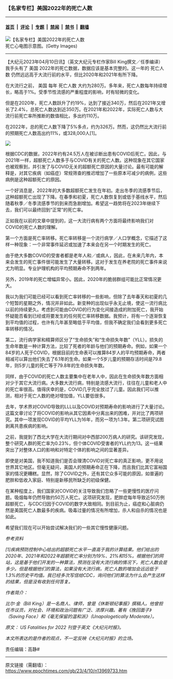 ### 【名家专栏】美国2022年的死亡人数

---

#### [首页](../../../..?n13969733) &nbsp;|&nbsp; [评论](../../../../../epoch-comment?n13969733) &nbsp;|&nbsp; [专题](../../../../../epoch-special?n13969733) &nbsp;|&nbsp; [禁闻](../../../../../epoch-news?n13969733) &nbsp;|&nbsp; [禁书](../../../../../books?n13969733) &nbsp;|&nbsp; [翻墙](https://github.com/gfw-breaker/nogfw/blob/master/README.md?n13969733)


<div><img alt="【名家专栏】美国2022年的死亡人数" class="attachment-djy_600_400 size-djy_600_400 wp-post-image" src="https://i.epochtimes.com/assets/uploads/2023/04/id13969748-GettyImages-172307900-700x420-600x400.jpg"/>
<div class="caption">
 死亡心电图示意图。(Getty Images)
</div></div><hr/><div class="post_content" id="artbody" itemprop="articleBody">
 <!-- article content begin -->
 <p>
  【大纪元2023年04月10日讯】（英文大纪元专栏作家Bill King撰文／任季编译）我手头有了
  <ok href="https://www.epochtimes.com/gb/tag/%E7%BE%8E%E5%9B%BD.html">
   美国
  </ok>
  2022年的死亡数据，数据应该是基本完整的。这一年的
  <ok href="https://www.epochtimes.com/gb/tag/%E6%AD%BB%E4%BA%A1%E4%BA%BA%E6%95%B0.html">
   死亡人数
  </ok>
  仍然远远高于大流行前的水平，但比2020年和2021年有所下降。
 </p>
 <p>
  在大流行之前，
  <ok href="https://www.epochtimes.com/gb/tag/%E7%BE%8E%E5%9B%BD.html">
   美国
  </ok>
  每年
  <ok href="https://www.epochtimes.com/gb/tag/%E6%AD%BB%E4%BA%A1%E4%BA%BA%E6%95%B0.html">
   死亡人数
  </ok>
  大约为280万。多年来，死亡人数每年持续增长，略高于1%。受季节性流感的严重程度的影响，时有轻微的变化。
 </p>
 <p>
  但是在2020年，死亡人数跃升了约19%，达到了接近340万，然后在2021年又增长了2.4%，总死亡人数达到近350万。在2021年和2022年，实际死亡人数与大流行前死亡率所推断的数值相比，多出约110万。
 </p>
 <p>
  在2022年，总的死亡人数下降了5%多点，约为326万。然而，这仍然比大流行前的预期死亡人数高出约11%，或328,000人[1]。
 </p>
 <p>
  <img class="aligncenter" src="https://img.theepochtimes.com/assets/uploads/2023/04/05/id5173819-BillKing_RC_Graph_Actual-Fatalities-vs-PrePandemic-Trend.png"/>
 </p>
 <p>
  根据CDC的数据，2022年约有24.5万人在被诊断出患有COVID后死亡。因此，与2021年一样，超额死亡人数多于与COVID有关的死亡人数。这种现象在其它国家也被观察到，并引发了与COVID无关的超额死亡原因的大量讨论。最有可能的解释是，对其它疾病（如癌症）常规筛查的推迟增加了一些原本可减少的病例，这些病例是这种超额死亡的原因。
 </p>
 <p>
  一个好消息是，2022年的大多数超额死亡发生在年初。走出冬季的流感季节后，这种超额死亡出现了下降。在春季和初夏，死亡人数恢复到或低于基线水平，然后随着秋季／冬季流感季节的到来而急剧增加。希望这一趋势将在2023年继续下去，我们可以最终回到“正常”的死亡率。
 </p>
 <p>
  正如我在以前的文章中提到的，这一大流行病有两个方面将最终影响我们对COVID的死亡人数的理解。
 </p>
 <p>
  第一个方面是死亡率转移。死亡率转移是一个流行病学／人口学概念，它描述了这样一种现象：一个非常事件延迟或加速了本来会在另一个时期发生的死亡。
 </p>
 <p>
  由于绝大多数COVID的受害者都是老年人和／或病人，因此，在未来几年内，本来会发生的死亡事件很可能发生了大量转移。这对于发生在养老院的死亡事件来说尤为明显。专业护理机构的平均预期寿命不到两年。
 </p>
 <p>
  另外，2019年的死亡增幅异常小。因此，2020年的脆弱群组可能比正常情况更大。
 </p>
 <p>
  我以为我们可能已经可以看到死亡率转移的一些影响，但除了去年春天和初夏的几个短暂的星期之外，情况并非如此。新变种的出现似乎永无止境，使这一流行病比以前的持续更久。考虑到可能由COVID的行为变化间接造成的附加死亡，我开始怀疑能否看到已经或将要发生的任何死亡率转移数据。我预计，将有一个逐渐恢复到平均值的过程，也许有几年甚至略低于平均值，但我不确定我们会看到更多死亡率转移的情况。
 </p>
 <p>
  第二，流行病学家和精算师区分了“生命损失”和“生命损失年数”（YLL）。损失的生命年数是一种计算方法，比较了死者的年龄与他们的预期寿命。例如，如果一个84岁的人死于COVID，根据目前的生命表可以推算84岁人的平均预期寿命，两者相减可以算出他们失去了6.1年的生命。如果一个5岁儿童的预期存活时间是79.8年，则5岁儿童的死亡等于79.8年的生命损失年数。
 </p>
 <p>
  同样，由于COVID的死亡人数主要集中在老年人中，因此在生命损失年数方面相对少于其它大流行病。大多数大流行病，特别是流感大流行，往往在儿童和老人中的死亡率很高。值得庆幸的是，COVID几乎完全放过了儿童。因此我们可以推测，相对于死亡人数的绝对增加值，YLL要低很多。
 </p>
 <p>
  去年，学术界对COVID导致的LLL以及COVID对预期寿命的影响进行了大量讨论。这篇文章讨论了将COVID的影响从其它因素中分离出来的困难，并对比了两项研究。其中一项发现COVID的平均YLL为16年，而另一项为1.3年。第二项研究试图剥离共患疾病的影响。
 </p>
 <p>
  之前，我提到了西北大学在大流行期间对中西部200万病人的研究。该研究发现，整个研究人群的死亡率为0.23%，但个体COVID受害者的YLL约为13。这一结果突出了对整体人口的影响和对特定个体的影响之间的显著差异。
 </p>
 <p>
  即使是对美国，我不知道我们是否会理清COVID对死亡率的真正影响，更不用说世界其它地区。但毫无疑问，美国人的预期寿命正在下降，而且我们比其它富裕国家的情况更糟糕。显然，除了COVID之外，还有其它众多可能的原因，如普遍的肥胖和低收入家庭、特别是新移民所缺乏的初级保健。
 </p>
 <p>
  在某种程度上，我们国家对COVID的关注导致我们忽略了一些更慢性的医疗问题。吸烟每年仍然导致约50万人死亡。这项研究发现，肥胖症每年导致近50万例超额死亡，与CDC归因于COVID的数字大致相同。到目前为止，癌症和心脏病仍然是美国死亡人数最多的疾病。吸毒过量的情况有所增加，杀人和自杀的情况也是如此。
 </p>
 <p>
  希望我们现在可以开始尝试解决我们的一些其它慢性健康问题。
 </p>
 <p>
  <em>
   参考资料
  </em>
 </p>
 <p>
  <em>
   [1]疾病预防控制中心给出的超额死亡水平一直高于我的计算结果。他们给出的2020年、2021年和2022年超额死亡率分别为19%、21%和15%。根据他们的网站，这是基于他们开发的一种算法，预测在没有大流行病的情况下，死亡人数会是多少。但是根据他们的算法，如果没有大流行病，死亡人数的增加会远远低于1.3%的历史平均值。我已经多次写信给CDC，询问他们的算法为什么会产生这样的结果，但是没有收到任何答复。
  </em>
 </p>
 <p>
  <em>
   作者简介：
  </em>
 </p>
 <p>
  <em>
   比尔‧金（Bill King）是一名商人、律师，曾是《休斯顿纪事报》撰稿人。他曾担任市议员，对社会、环境和政治问题有广泛、浓厚兴趣。著有《挽回面子》（Saving Face）和《毫无保留的温和派》（Unapologetically Moderate）。
  </em>
 </p>
 <p>
  <em>
   原文：
   <ok href="https://www.theepochtimes.com/us-fatalities-for-2022_5173813.html">
    US Fatalities for 2022
   </ok>
   刊登于英文《大纪元时报》。
  </em>
 </p>
 <p>
  <em>
   本文所表达的是作者的观点，不一定反映《大纪元时报》的立场。
  </em>
 </p>
 <p>
  责任编辑：高静#
 </p>
 <!-- article content end -->
 <div id="below_article_ad">
 </div>
</div>


---

原文链接（需翻墙）：https://www.epochtimes.com/gb/23/4/10/n13969733.htm